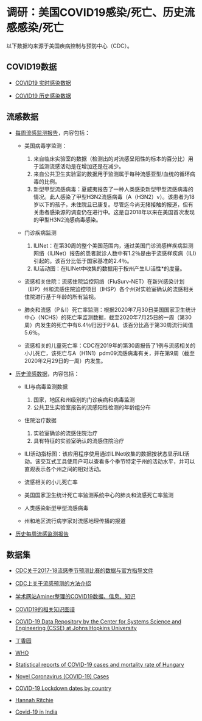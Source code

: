 # 调研：美国COVID19感染/死亡、历史流感感染/死亡

以下数据均来源于美国疾病控制与预防中心（CDC）。

## COVID19数据

+ [COVID19 实时感染数据](https://www.cdc.gov/coronavirus/2019-ncov/cases-updates/cases-in-us.html)

+ [COVID19 历史感染数据](https://www.cdc.gov/coronavirus/2019-ncov/cases-updates/previouscases.html)

## 流感数据

+ [每周流感监测报告](https://www.cdc.gov/flu/weekly/index.htm)，内容包括：

	- 美国病毒学监测：
	
		1. 来自临床实验室的数据（检测出的对流感呈阳性的标本的百分比）用于监测流感活动是在增加还是在减少。
		2. 来自公共卫生实验室的数据用于监测属于每种流感亚型/血统的循环病毒的比例。
		3. 新型甲型流感病毒：夏威夷报告了一种人类感染新型甲型流感病毒的情况。此人感染了甲型H3N2流感病毒（A（H3N2）v）。该患者为18岁以下的孩子，未住院且已康复。尽管迄今尚无猪接触的报道，但有关患者感染源的调查仍在进行中。这是自2018年以来在美国首次发现的甲型H3N2流感病毒感染。
	
	- 门诊疾病监测
	
		1. ILINet：在第30周的整个美国范围内，通过美国门诊流感样疾病监测网络（ILINet）报告的患者就诊人数中有1.2％是由于流感样疾病（ILI）引起的。该百分比低于国家基准的2.4％。
		2. ILI活动图：在ILINet中收集的数据用于按州产生ILI活性*的度量。
	
	- 流感相关住院：流感住院监控网络（FluSurv-NET）在新兴感染计划（EIP）州和流感住院监控项目（IHSP）各个州对实验室确认的流感相关住院进行基于年龄的所有监视。
	
	- 肺炎和流感（P＆I）死亡率监测：根据2020年7月30日美国国家卫生统计中心（NCHS）的死亡率监测数据，截至2020年7月25日的一周（第30周）内发生的死亡中有6.4％归因于P＆I。该百分比高于第30周流行阈值5.6％。
	
	- 流感相关的儿童死亡率：CDC在2019年的第30周报告了1例与流感相关的小儿死亡，该死亡与A（H1N1）pdm09流感病毒有关，并在第9周（截至2020年2月29日的一周）内发生。
	
+ [历史流感数据](https://www.cdc.gov/flu/weekly/fluviewinteractive.htm)，内容包括：
	
	- ILI与病毒监测数据

		1. 国家，地区和州级别的门诊疾病和病毒监测
		2. 公共卫生实验室报告的流感阳性检测的年龄组分布
	
	
	- 住院治疗数据
	
		1. 实验室确诊的流感住院治疗
		2. 具有特征的实验室确认的流感住院治疗
	
	- ILI活动指标图：该应用程序使用通过ILINet收集的数据按状态显示ILI活动。该交互式工具使用户可以查看多个季节特定于州的活动水平，并可以直观表示各个州之间的相对活动。
	
	- 流感相关的小儿死亡率
	
	- 美国国家卫生统计死亡率监测系统中心的肺炎和流感死亡率监测
	
	- 人类感染新型甲型流感病毒
	
	- 州和地区流行病学家对流感地理传播的报道
	
+ [历史每周流感监测报告](https://www.cdc.gov/flu/weekly/pastreports.htm)
	

## 数据集

+ [CDC关于2017-18流感季节预测比赛的数据与官方指导文件](https://predict.cdc.gov/post/59973fe26f7559750d84a843)

+ [CDC上关于流感预测的方法介绍](https://www.cdc.gov/flu/weekly/flusight/index.html)

+ [学术网站Aminer整理的COVID19数据、信息、知识](https://aminer.cn/data-covid19/?lang=zh)

+ [COVID19的相关知识图谱](https://covid-19.aminer.cn/kg/?lang=zh)

+ [COVID-19 Data Repository by the Center for Systems Science and Engineering (CSSE) at Johns Hopkins University](https://github.com/CSSEGISandData/COVID-19)

+ [丁香园](http://www.dxy.cn/)

+ [WHO](https://www.who.int/emergencies/diseases/novel-coronavirus-2019/situation-reports/)

+ [Statistical reports of COVID-19 cases and mortality rate of Hungary](https://www.worldometers.info/coronavirus/country/hungary/)

+ [Novel Coronavirus (COVID-19) Cases](https://github.com/CSSEGISandData/COVID-19)

+ [COVID-19 Lockdown dates by country](https://www.kaggle.com/jcyzag/covid19-lockdown-dates-by-country)

+ [Hannah Ritchie](https://ourworldindata.org/coronavirus-source-data)

+ [Covid-19 in India](https://www.kaggle.com/sudalairajkumar/covid19-in-india)

	
